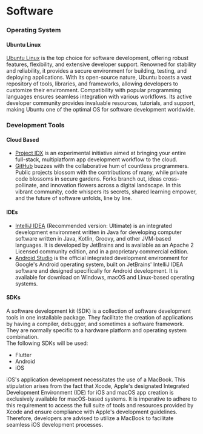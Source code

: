 # Software

### Operating System

#### Ubuntu Linux

[Ubuntu Linux](https://ubuntu.com/desktop/developers) is the top choice for software development, offering robust
features, flexibility, and extensive developer support. Renowned for stability and reliability, it provides a secure
environment for building, testing, and deploying applications. With its open-source nature, Ubuntu boasts a vast
repository of tools, libraries, and frameworks, allowing developers to customize their environment. Compatibility with
popular programming languages ensures seamless integration with various workflows. Its active developer community
provides invaluable resources, tutorials, and support, making Ubuntu one of the optimal OS for software development
worldwide.

### Development Tools

#### Cloud Based

* [Project IDX](https://idx.dev/) is an experimental initiative aimed at bringing your entire full-stack, multiplatform
  app development
  workflow to the cloud.
* [GitHub](https://github.com/) buzzes with the collaborative hum of countless programmers. Public projects blossom with
  the contributions of
  many, while private code blossoms in secure gardens. Forks branch out, ideas cross-pollinate, and innovation flowers
  across a digital landscape. In this vibrant community, code whispers its secrets, shared learning empower, and the
  future of software unfolds, line by line.

#### IDEs

* [IntelliJ IDEA](https://www.jetbrains.com/idea/) (Recommended version: Ultimate) is an integrated
  development environment written in Java for developing computer software written in Java, Kotlin, Groovy, and other
  JVM-based languages. It is developed by JetBrains and is available as an Apache 2 Licensed community edition, and in a
  proprietary commercial edition.
* [Android Studio](https://developer.android.com/studio) is the official integrated development
  environment for Google's Android operating
  system, built on JetBrains' IntelliJ IDEA software and designed specifically for Android development. It is available
  for download on Windows, macOS and Linux-based operating systems.

#### SDKs

A software development kit (SDK) is a collection of software development tools in one installable package. They
facilitate the
creation of applications by having a compiler, debugger, and sometimes a software framework. They are normally specific
to a hardware platform and operating system combination.\
The following SDKs will be used:

* Flutter
* Android
* iOS

<warning>iOS's application development necessitates the use of a MacBook. This stipulation arises from the fact that Xcode, 
Apple's designated Integrated Development Environment (IDE) for iOS and macOS app creation is exclusively available for 
macOS-based systems. It is imperative to adhere to this requirement to access the full suite of tools and resources 
provided by Xcode and ensure compliance with Apple's development guidelines. Therefore, developers are advised to 
utilize a MacBook to facilitate seamless iOS development processes.</warning>